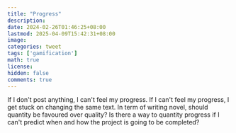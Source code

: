 ```yaml
---
title: "Progress"
description: 
date: 2024-02-26T01:46:25+08:00
lastmod: 2025-04-09T15:42:31+08:00
image: 
categories: tweet
tags: ['gamification']
math: true
license: 
hidden: false
comments: true
---
```


If I don't post anything, I can't feel my progress. If I can't feel my progress, I get stuck on changing the same text. In term of writing novel, should quantity be favoured over quality? Is there a way to quantity progress if I can't predict when and how the project is going to be completed?


